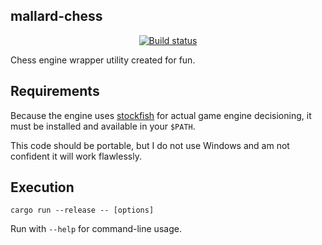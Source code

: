 ## mallard-chess

<p align="center">
  <a href="https://github.com/ammongit/chess/actions?query=workflow%3A%22Build%22">
    <img src="https://github.com/ammongit/chess/workflows/Build/badge.svg"
         alt="Build status">
  </a>
</p>

Chess engine wrapper utility created for fun.

## Requirements

Because the engine uses [stockfish](https://stockfishchess.org/) for actual game engine decisioning, it must be installed and available in your `$PATH`.

This code should be portable, but I do not use Windows and am not confident it will work flawlessly.

## Execution

```
cargo run --release -- [options]
```

Run with `--help` for command-line usage.
